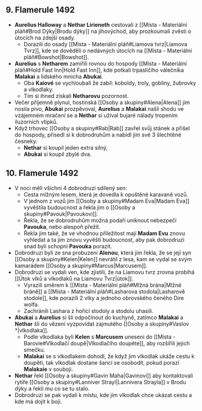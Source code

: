 ## 9. Flamerule 1492
- **Aurelius Halloway** a **Nethar Lirieneth** cestovali z [[Místa - Materiální pláň#Brod Dýky|Brodu dýky]] na jihovýchod, aby prozkoumali zvěsti o útocích na zdejší osady.
	- Dorazili do osady [[Místa - Materiální pláň#Liamova tvrz|Liamova Tvrz]], kde se dověděli o nedávných útocích na [[Místa - Materiální pláň#Bowshot|Bowshot]].
- **Aurelius** s **Netharem** zamířili rovnou do hospody [[Místa - Materiální pláň#Hold Fast Inn|Hold Fast Inn]], kde potkali trpasličího válečníka **Malakai** a lidského mnicha **Abukai**.
	- Oba **Kaiové** se vychloubali že zabil: koboldy, troly, gobliny, žubrovky a vlkodlaky.
	- Tím si ihned získali **Netharovu** pozornost.
- Večer příjemně plynul, hostinská [[Osoby a skupiny#Alena|Alena]] jim nosila pivo, **Abukai** prozpěvoval, **Aurelius** a **Malakai** našli shodu ve vzájemném mračení se a **Nethar** si užíval bujaré nálady tropením iluzorních vtípků.
- Když trhovec [[Osoby a skupiny#Rab|Rab]] zavřel svůj stánek a přišel do hospody, přisedl si k dobrodruhům a nabídl jim své 3 šlechtěné česneky:
	- **Nethar** si koupil jeden extra silný,
	- **Abukai** si koupil zbylé dva.
## 10. Flamerule 1492
- V noci měli všichni 4 dobrodruzi sdílený sen:
	- Cesta mlžným lesem, která je dovedla k opuštěné karavaně vozů.
	- V jednom z vozů jim [[Osoby a skupiny#Madam Eva|Madam Eva]] vyvěštila budoucnost a řekla jim o [[Osoby a skupiny#Pavouk|Pavoukovi]].
	- Řekla, že se dobrodruhům možná podaří uniknout nebezpečí **Pavouka**, nebo alespoň přežít.
	- Řekla jim také, že ve vhodnou příležitost mají **Madam Evu** znovu vyhledat a ta jim znovu vyvěští budoucnost, aby pak dobrodruzi snad byli schopni **Pavouka** porazit.
- Dobrodruzi byli ze sna probuzeni **Alenou**, která jim řekla, že se její syn [[Osoby a skupiny#Kelen|Kelen]] nevrátil z lesa, kam se vydal se svým kamarádem [[Osoby a skupiny#Marcus|Marcusem]].
- Dobrodruzi se vydali ven, kde zjistili, že na Liamovu tvrz zrovna probíhá [[Útok vlků a vlkodlaků na Liamovu Tvrz|útok]].
	- Vyrazili směrem k [[Místa - Materiální pláň#Mlžná brána|Mlžné bráně]] a [[Místa - Materiální pláň#Lasharova stodola|Lasharově stodole]], kde porazili 2 vlky a jednoho obrovského čeného Dire wolfa.
	- Zachránili Lashara z hořící stodoly a stodolu uhasili.
- **Abukai** a **Aurelius** si šli odpočinout do kuchyně, zatímco **Malakai** a **Nethar** šli do vězení vyzpovídat zajmutého [[Osoby a skupiny#Vaslov †|vlkodlaka]].
	- Podle vlkodlaka byli **Kelen** s **Marcusem** uneseni do [[Místa - Barovie#Vlkodlačí doupě|Vlkodlačího doupěte]], aby rozšířili jejich smečku.
	- **Malakai** se s vlkodlakem dohodl, že když jim vlkodlak ukáže cestu k doupěti, tak vlkodlak dostane šanci se osobodit, pokud porazí **Malakaie** v souboji.
- **Nethar** řekl [[Osoby a skupiny#Gavin Maha|Gavinovi]] aby kontaktovali rytíře [[Osoby a skupiny#Lanniver Strayl|Lannivera Strayla]] v Brodu dýky a řekli mu co se tu stalo.
- Dobrodruzi se pak vydali k místu, kde jim vlkodlak chce ukázat cestu a kde má dojít k boji.